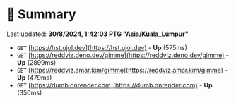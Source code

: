 # 📖 Summary
Last updated: **30/8/2024, 1:42:03 PTG "Asia/Kuala_Lumpur"**

- `GET` [https://hst.ujol.dev](https://hst.ujol.dev) - **Up** (575ms)
- `GET` [https://reddviz.deno.dev/gimme](https://reddviz.deno.dev/gimme) - **Up** (2899ms)
- `GET` [https://reddviz.amar.kim/gimme](https://reddviz.amar.kim/gimme) - **Up** (479ms)
- `GET` [https://dumb.onrender.com](https://dumb.onrender.com) - **Up** (350ms)
